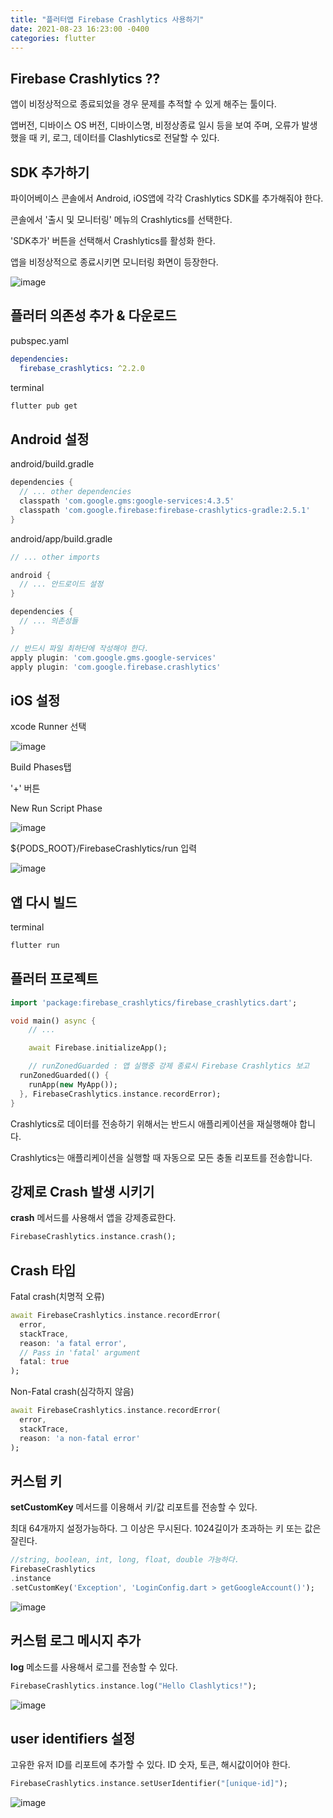 ```yaml
---
title: "플러터앱 Firebase Crashlytics 사용하기"
date: 2021-08-23 16:23:00 -0400
categories: flutter
---
```


## Firebase Crashlytics ??

앱이 비정상적으로 종료되었을 경우 문제를 추적할 수 있게 해주는 툴이다.

앱버전, 디바이스 OS 버전, 디바이스명, 비정상종료 일시 등을 보여 주며, 오류가 발생했을 때 키, 로그, 데이터를 Clashlytics로 전달할 수 있다.

## SDK 추가하기

파이어베이스 콘솔에서 Android, iOS앱에 각각 Crashlytics SDK를 추가해줘야 한다.

콘솔에서 '출시 및 모니터링' 메뉴의 Crashlytics를 선택한다.

'SDK추가' 버튼을 선택해서 Crashlytics를 활성화 한다.

앱을 비정상적으로 종료시키면 모니터링 화면이 등장한다.

![image](/images/Crashlytics/1.png)

## 플러터 의존성 추가 & 다운로드

pubspec.yaml

```yaml
dependencies:
  firebase_crashlytics: ^2.2.0
```

terminal

```bash
flutter pub get
```

## Android 설정

android/build.gradle

```groovy
dependencies {
  // ... other dependencies
  classpath 'com.google.gms:google-services:4.3.5'
  classpath 'com.google.firebase:firebase-crashlytics-gradle:2.5.1'
}
```

android/app/build.gradle

```groovy
// ... other imports

android {
  // ... 안드로이드 설정
}

dependencies {
  // ... 의존성들
}

// 반드시 파일 최하단에 작성해야 한다.
apply plugin: 'com.google.gms.google-services'
apply plugin: 'com.google.firebase.crashlytics'
```

## iOS 설정

xcode Runner 선택

![image](/images/Crashlytics/2.png)

Build Phases탭

'+' 버튼

New Run Script Phase

![image](/images/Crashlytics/3.png)

${PODS_ROOT}/FirebaseCrashlytics/run 입력

![image](/images/Crashlytics/4.png)

## 앱 다시 빌드

terminal

```bash
flutter run
```

## 플러터 프로젝트

```dart
import 'package:firebase_crashlytics/firebase_crashlytics.dart';
```

```dart
void main() async {
	// ...

	await Firebase.initializeApp();

	// runZonedGuarded : 앱 실행중 강제 종료시 Firebase Crashlytics 보고
  runZonedGuarded(() {
    runApp(new MyApp());
  }, FirebaseCrashlytics.instance.recordError);
}
```

Crashlytics로 데이터를 전송하기 위해서는 반드시 애플리케이션을 재실행해야 합니다.

Crashlytics는 애플리케이션을 실행할 때 자동으로 모든 충돌 리포트를 전송합니다.

## 강제로 Crash 발생 시키기

**crash** 메서드를 사용해서 앱을 강제종료한다.

```dart
FirebaseCrashlytics.instance.crash();
```

## Crash 타입

Fatal crash(치명적 오류)

```dart
await FirebaseCrashlytics.instance.recordError(
  error,
  stackTrace,
  reason: 'a fatal error',
  // Pass in 'fatal' argument
  fatal: true
);
```

Non-Fatal crash(심각하지 않음)

```dart
await FirebaseCrashlytics.instance.recordError(
  error,
  stackTrace,
  reason: 'a non-fatal error'
);
```

## 커스텀 키

**setCustomKey** 메서드를 이용해서 키/값 리포트를 전송할 수 있다.

최대 64개까지 설정가능하다. 그 이상은 무시된다. 1024길이가 초과하는 키 또는 값은 잘린다.

```dart
//string, boolean, int, long, float, double 가능하다.
FirebaseCrashlytics
.instance
.setCustomKey('Exception', 'LoginConfig.dart > getGoogleAccount()');
```

![image](/images/Crashlytics/5.png)

## 커스텀 로그 메시지 추가

**log** 메소드를 사용해서 로그를 전송할 수 있다.

```dart
FirebaseCrashlytics.instance.log("Hello Clashlytics!");
```

![image](/images/Crashlytics/6.png)

## user identifiers 설정

고유한 유저 ID를 리포트에 추가할 수 있다. ID 숫자, 토큰, 해시값이어야 한다.

```dart
FirebaseCrashlytics.instance.setUserIdentifier("[unique-id]");
```

![image](/images/Crashlytics/7.png)
